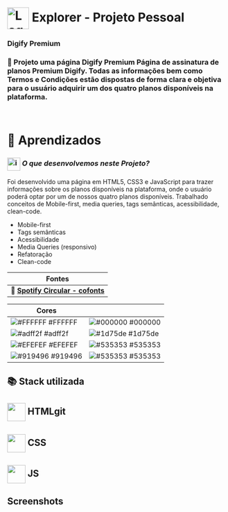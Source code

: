 # <img src="https://imgur.com/X4HdxWx.png"  width="50px" align="center" alt="Logo Explorer em formato de Hexagono Azul com detalhes azul claro"> Explorer - Projeto Pessoal

### **Digify Premium**

### 📌  Projeto uma página **Digify Premium**  Página de assinatura de planos Premium Digify. Todas as informações bem como Termos e Condições estão dispostas de forma clara e objetiva para o usuário adquirir um dos quatro planos disponíveis na plataforma.

# <br>:book: Aprendizados

### <img src="https://imgur.com/VhTBbHg.png" alt="imagem de um notebook" align="center" width="30px"> _**O que desenvolvemos neste Projeto?**_

 Foi desenvolvido uma página em HTML5, CSS3 e JavaScript para trazer informações sobre os planos disponíveis na plataforma, onde o usuário poderá optar por um de nossos quatro planos disponíveis. Trabalhado conceitos de Mobile-first, media queries, tags semânticas, acessibilidade, clean-code.

-  Mobile-first
-  Tags semânticas
-  Acessibilidade
-  Media Queries (responsivo)
-  Refatoração
-  Clean-code

| **Fontes** |
| ----------------- | 
| 🔗 **[Spotify Circular - cofonts](https://cofonts.com/circular-font/)** |
    

| **Cores**               |                                                 |
| ----------------- | ---------------------------------------------------------------- |
| ![#FFFFFF](http://via.placeholder.com/12/FFFFFF) #FFFFFF    | ![#000000](http://via.placeholder.com/12/000000) #000000 |      
| ![#adff2f](http://via.placeholder.com/12/adff2f) #adff2f    | ![#1d75de](http://via.placeholder.com/12/1d75de) #1d75de | 
| ![#EFEFEF](http://via.placeholder.com/12/EFEFEF) #EFEFEF    | ![#535353](http://via.placeholder.com/12/535353) #535353 | 
| ![#919496](http://via.placeholder.com/12/919496) #919496    | ![#535353](http://via.placeholder.com/12/535353) #535353 | 


## 📚 Stack utilizada

## <img src="https://imgur.com/JvOmHZg.png" width="42px" align="center">  **HTML**git
## <img src="https://imgur.com/dsdsHjr.png" width="42px" align="center">  **CSS**
## <img src="" width="42px" align="center">  **JS**


## Screenshots

<img src="">

